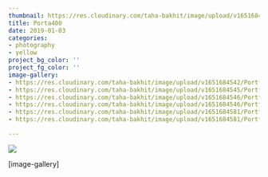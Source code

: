 ```yaml
---
thumbnail: https://res.cloudinary.com/taha-bakhit/image/upload/v1651684577/Portfolio/Streets%20of%20Helsinki/DSCF8079_hxyvfy.jpg
title: Porta400
date: 2019-01-03
categories:
- photography
- yellow
project_bg_color: ''
project_fg_color: ''
image-gallery:
- https://res.cloudinary.com/taha-bakhit/image/upload/v1651684542/Portfolio/Streets%20of%20Helsinki/DSCF10560-13-03-22_joqmmf.jpg
- https://res.cloudinary.com/taha-bakhit/image/upload/v1651684545/Portfolio/Streets%20of%20Helsinki/DSCF102079-11-04-22_hk04fl.jpg
- https://res.cloudinary.com/taha-bakhit/image/upload/v1651684546/Portfolio/Streets%20of%20Helsinki/DSCF6838_afdwwm.jpg
- https://res.cloudinary.com/taha-bakhit/image/upload/v1651684546/Portfolio/Streets%20of%20Helsinki/DSCF102268-17-04-22_jtajtp.jpg
- https://res.cloudinary.com/taha-bakhit/image/upload/v1651684581/Portfolio/Streets%20of%20Helsinki/Gold200_18_-positive-2_svccqu.jpg
- https://res.cloudinary.com/taha-bakhit/image/upload/v1651684581/Portfolio/Streets%20of%20Helsinki/DSCF10496-27-02-22_aenegy.jpg

---
```

![](https://res.cloudinary.com/taha-bakhit/image/upload/v1651684577/Portfolio/Streets%20of%20Helsinki/DSCF8079_hxyvfy.jpg)

\[image-gallery\]